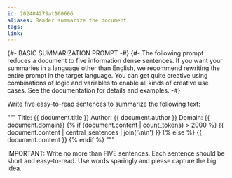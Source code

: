 ```yaml
---
id: 20240427Sat160606
aliases: Reader summarize the document
tags:
link:
---
```

{#- BASIC SUMMARIZATION PROMPT -#}
{#- The following prompt reduces a document to five information dense sentences. If you want your summaries in a language other than English, we recommend rewriting the entire prompt in the target language. You can get quite creative using combinations of logic and variables to enable all kinds of creative use cases. See the documentation for details and examples. -#}

Write five easy-to-read sentences to summarize the following text:

"""
Title: {{ document.title }}
Author: {{ document.author }}
Domain: {{ document.domain}}
{% if (document.content | count_tokens) > 2000 %}
{{ document.content | central_sentences | join('\n\n') }}
{% else %}
{{ document.content }}
{% endif %}
"""

IMPORTANT: Write no more than FIVE sentences. Each sentence should be short and easy-to-read. Use words sparingly and please capture the big idea.